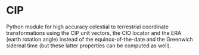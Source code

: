# CIP
Python module for high accuracy celestial to terrestrial coordinate transformations using the CIP unit vectors, the CIO locator and the ERA (earth rotation angle) instead of the equinox-of-the-date and the Greenwich sidereal time (but these latter properties can be computed as well).
